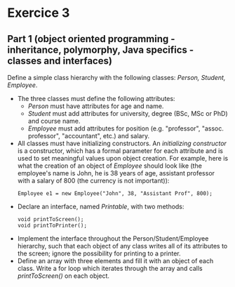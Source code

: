 # Exercice 3

## Part 1 (object oriented programming - inheritance, polymorphy, Java specifics - classes and interfaces)

Define a simple class hierarchy with the following classes: *Person, Student, Employee*.
- The three classes must define the following attributes:
    - *Person* must have attributes for age and name.
    - *Student* must add attributes for university, degree (BSc, MSc or PhD) and course name.
    - *Employee* must add attributes for position (e.g. "professor", "assoc. professor", "accountant", etc.) and salary.
- All classes must have initializing constructors. An *initializing constructor* is a constructor, which has a formal parameter for each attribute and is used to set meaningful values upon object creation. For example, here is what the creation of an object of *Employee* should look like (the employee's name is John, he is 38 years of age, assistant professor with a salary of 800 (the currency is not important)):
    ```
    Employee e1 = new Employee("John", 38, "Assistant Prof", 800);
    ```
- Declare an interface, named *Printable*, with two methods:
    ```
    void printToScreen();
    void printToPrinter();
    ```
- Implement the interface throughout the Person/Student/Employee hierarchy, such that each object of any class writes all of its attributes to the screen; ignore the possibility for printing to a printer.
- Define an array with three elements and fill it with an object of each class. Write a for loop which iterates through the array and calls *printToScreen()* on each object.
